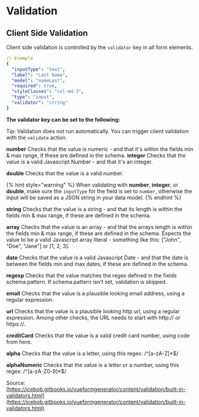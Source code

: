 # Validation

## Client Side Validation

Client side validation is controlled by the `validator` key in all form elements.

```yaml
// Example
{
  "inputType": "text",
  "label": "Last Name",
  "model": "nameLast",
  "required": true,
  "styleClasses": "col-md-3",
  "type": "input",
  "validator": "string"
}
```

**The validator key can be set to the following:**

Tip: Validation does not run automatically. You can trigger client validation with the `validate` action.

**number** Checks that the value is numeric - and that it's within the fields min & max range, if these are defined in the schema. **integer** Checks that the value is a valid Javascript Number - and that it's an integer.

**double** Checks that the value is a valid number.

{% hint style="warning" %}
When validating with **number**, **integer**, or **double**, make sure the `inputType` for the field is set to `number`, otherwise the input will be saved as a JSON string in your data model.
{% endhint %}

**string** Checks that the value is a string - and that its length is within the fields min & max range, if these are defined in the schema.

**array** Checks that the value is an array - and that the arrays length is within the fields min & max range, if these are defined in the schema. Expects the value to be a valid Javascript array literal - something like this: \["John", "Doe", "Jane"\] or \[1, 2, 3\].

**date** Checks that the value is a valid Javascript Date - and that the date is between the fields min and max dates, if these are defined in the schema.

**regexp** Checks that the value matches the regex defined in the fields schema.pattern. If schema.pattern isn't set, validation is skipped.

**email** Checks that the value is a plausible looking email address, using a regular expression.

**url** Checks that the value is a plausible looking http url, using a regular expression. Among other checks, the URL needs to start with http:// or https://.

**creditCard** Checks that the value is a valid credit card number, using code from here.

**alpha** Checks that the value is a letter, using this regex: /^\[a-zA-Z\]\*$/

**alphaNumeric** Checks that the value is a letter or a number, using this regex: /^\[a-zA-Z0-9\]\*$/

Source: [https://icebob.gitbooks.io/vueformgenerator/content/validation/built-in-validators.html](https://icebob.gitbooks.io/vueformgenerator/content/validation/built-in-validators.html)

